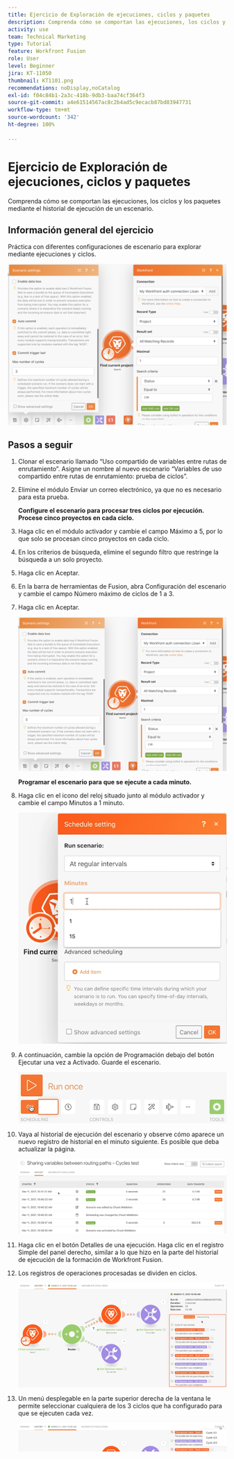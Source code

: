 ```yaml
---
title: Ejercicio de Exploración de ejecuciones, ciclos y paquetes
description: Comprenda cómo se comportan las ejecuciones, los ciclos y los paquetes mediante el historial de ejecución de un escenario.
activity: use
team: Technical Marketing
type: Tutorial
feature: Workfront Fusion
role: User
level: Beginner
jira: KT-11050
thumbnail: KT1101.png
recommendations: noDisplay,noCatalog
exl-id: f04c84b1-2a3c-418b-9db3-baa74cf364f3
source-git-commit: a4e61514567ac8c2b4ad5c9ecacb87bd83947731
workflow-type: tm+mt
source-wordcount: '342'
ht-degree: 100%

---
```


# Ejercicio de Exploración de ejecuciones, ciclos y paquetes

Comprenda cómo se comportan las ejecuciones, los ciclos y los paquetes mediante el historial de ejecución de un escenario.

## Información general del ejercicio

Práctica con diferentes configuraciones de escenario para explorar mediante ejecuciones y ciclos.

![Imagen 1 de Exploración de ciclos de ejecución y paquetes](../12-exercises/assets/exploring-runs-cycles-and-bundles-walkthrough-1.png)

## Pasos a seguir

1. Clonar el escenario llamado “Uso compartido de variables entre rutas de enrutamiento”. Asigne un nombre al nuevo escenario “Variables de uso compartido entre rutas de enrutamiento: prueba de ciclos”.
1. Elimine el módulo Enviar un correo electrónico, ya que no es necesario para esta prueba.

   **Configure el escenario para procesar tres ciclos por ejecución. Procese cinco proyectos en cada ciclo.**

1. Haga clic en el módulo activador y cambie el campo Máximo a 5, por lo que solo se procesan cinco proyectos en cada ciclo.
1. En los criterios de búsqueda, elimine el segundo filtro que restringe la búsqueda a un solo proyecto.
1. Haga clic en Aceptar.

1. En la barra de herramientas de Fusion, abra Configuración del escenario y cambie el campo Número máximo de ciclos de 1 a 3.
1. Haga clic en Aceptar.

   ![Imagen 1 de Exploración de ciclos de ejecución y paquetes](../12-exercises/assets/exploring-runs-cycles-and-bundles-walkthrough-1.png)


   **Programar el escenario para que se ejecute a cada minuto.**

1. Haga clic en el icono del reloj situado junto al módulo activador y cambie el campo Minutos a 1 minuto.

   ![Imagen 2 de Exploración de ciclos de ejecución y paquetes](../12-exercises/assets/exploring-runs-cycles-and-bundles-walkthrough-2.png)

1. A continuación, cambie la opción de Programación debajo del botón Ejecutar una vez a Activado. Guarde el escenario.

   ![Imagen 3 Exploración de ciclos de ejecución y paquetes](../12-exercises/assets/exploring-runs-cycles-and-bundles-walkthrough-3.png)

1. Vaya al historial de ejecución del escenario y observe cómo aparece un nuevo registro de historial en el minuto siguiente. Es posible que deba actualizar la página.

   ![Imagen 1 de Exploración de ciclos de ejecución y paquetes](../12-exercises/assets/exploring-runs-cycles-and-bundles-walkthrough-4.png)

1. Haga clic en el botón Detalles de una ejecución. Haga clic en el registro Simple del panel derecho, similar a lo que hizo en la parte del historial de ejecución de la formación de Workfront Fusion.
1. Los registros de operaciones procesadas se dividen en ciclos.

   ![Imagen 5 de Exploración de ciclos de ejecución y paquetes](../12-exercises/assets/exploring-runs-cycles-and-bundles-walkthrough-5.png)

1. Un menú desplegable en la parte superior derecha de la ventana le permite seleccionar cualquiera de los 3 ciclos que ha configurado para que se ejecuten cada vez.

   ![Imagen 6 Exploración de ciclos de ejecución y paquetes](../12-exercises/assets/exploring-runs-cycles-and-bundles-walkthrough-6.png)
